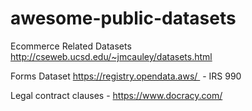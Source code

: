 # awesome-public-datasets

Ecommerce Related Datasets
http://cseweb.ucsd.edu/~jmcauley/datasets.html


Forms Dataset
https://registry.opendata.aws/  - IRS 990


Legal
contract clauses - https://www.docracy.com/
